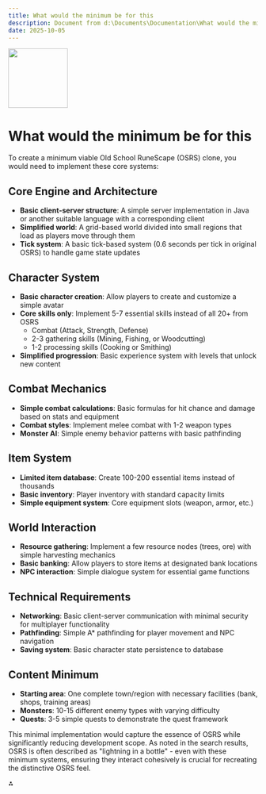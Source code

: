 ```yaml
---
title: What would the minimum be for this
description: Document from d:\Documents\Documentation\What would the minimum be for this.md
date: 2025-10-05
---
```


<img src="https://r2cdn.perplexity.ai/pplx-full-logo-primary-dark%402x.png" class="logo" width="120"/>

# What would the minimum be for this

To create a minimum viable Old School RuneScape (OSRS) clone, you would need to implement these core systems:

## Core Engine and Architecture

- **Basic client-server structure**: A simple server implementation in Java or another suitable language with a corresponding client
- **Simplified world**: A grid-based world divided into small regions that load as players move through them
- **Tick system**: A basic tick-based system (0.6 seconds per tick in original OSRS) to handle game state updates


## Character System

- **Basic character creation**: Allow players to create and customize a simple avatar
- **Core skills only**: Implement 5-7 essential skills instead of all 20+ from OSRS
    - Combat (Attack, Strength, Defense)
    - 2-3 gathering skills (Mining, Fishing, or Woodcutting)
    - 1-2 processing skills (Cooking or Smithing)
- **Simplified progression**: Basic experience system with levels that unlock new content


## Combat Mechanics

- **Simple combat calculations**: Basic formulas for hit chance and damage based on stats and equipment
- **Combat styles**: Implement melee combat with 1-2 weapon types
- **Monster AI**: Simple enemy behavior patterns with basic pathfinding


## Item System

- **Limited item database**: Create 100-200 essential items instead of thousands
- **Basic inventory**: Player inventory with standard capacity limits
- **Simple equipment system**: Core equipment slots (weapon, armor, etc.)


## World Interaction

- **Resource gathering**: Implement a few resource nodes (trees, ore) with simple harvesting mechanics
- **Basic banking**: Allow players to store items at designated bank locations
- **NPC interaction**: Simple dialogue system for essential game functions


## Technical Requirements

- **Networking**: Basic client-server communication with minimal security for multiplayer functionality
- **Pathfinding**: Simple A* pathfinding for player movement and NPC navigation
- **Saving system**: Basic character state persistence to database


## Content Minimum

- **Starting area**: One complete town/region with necessary facilities (bank, shops, training areas)
- **Monsters**: 10-15 different enemy types with varying difficulty
- **Quests**: 3-5 simple quests to demonstrate the quest framework

This minimal implementation would capture the essence of OSRS while significantly reducing development scope. As noted in the search results, OSRS is often described as "lightning in a bottle" - even with these minimum systems, ensuring they interact cohesively is crucial for recreating the distinctive OSRS feel.

<div>⁂</div>

[^1]: https://ppl-ai-file-upload.s3.amazonaws.com/web/direct-files/36649812/1fcb5c7e-e286-4c4a-ad00-4da63d74e443/paste.txt

